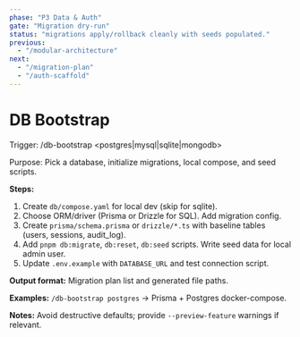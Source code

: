 ```yaml
---
phase: "P3 Data & Auth"
gate: "Migration dry-run"
status: "migrations apply/rollback cleanly with seeds populated."
previous:
  - "/modular-architecture"
next:
  - "/migration-plan"
  - "/auth-scaffold"
---
```


# DB Bootstrap

Trigger: /db-bootstrap <postgres|mysql|sqlite|mongodb>

Purpose: Pick a database, initialize migrations, local compose, and seed scripts.

**Steps:**

1. Create `db/compose.yaml` for local dev (skip for sqlite).
2. Choose ORM/driver (Prisma or Drizzle for SQL). Add migration config.
3. Create `prisma/schema.prisma` or `drizzle/*.ts` with baseline tables (users, sessions, audit_log).
4. Add `pnpm db:migrate`, `db:reset`, `db:seed` scripts. Write seed data for local admin user.
5. Update `.env.example` with `DATABASE_URL` and test connection script.

**Output format:** Migration plan list and generated file paths.

**Examples:** `/db-bootstrap postgres` → Prisma + Postgres docker-compose.

**Notes:** Avoid destructive defaults; provide `--preview-feature` warnings if relevant.

